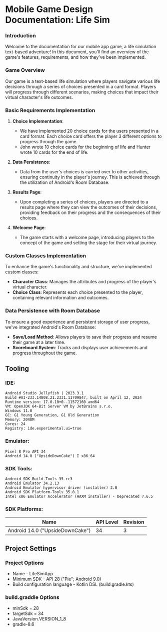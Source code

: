 <!-- Auth: John O'Neal
Date: 05/07/2024 -->

# Mobile Game Design Documentation: Life Sim

### Introduction
Welcome to the documentation for our mobile app game, a life simulation text-based adventure! In this document, you'll find an overview of the game's features, requirements, and how they've been implemented.

### Game Overview
Our game is a text-based life simulation where players navigate various life decisions through a series of choices presented in a card format. Players will progress through different scenarios, making choices that impact their virtual character's life outcomes.

### Basic Requirements Implementation
1. **Choice Implementation**:
    - We have implemented 20 choice cards for the users presented in a card format. Each choice card offers the player 3 different options to progress through the game.
    - John wrote 10 choice cards for the beginning of life and Hunter wrote 10 cards for the end of life.

2. **Data Persistence**:
    - Data from the user's choices is carried over to other activities, ensuring continuity in the player's journey. This is achieved through the utilization of Android's Room Database.

3. **Results Page**:
    - Upon completing a series of choices, players are directed to a results page where they can view the outcomes of their decisions, providing feedback on their progress and the consequences of their choices.

4. **Welcome Page**:
    - The game starts with a welcome page, introducing players to the concept of the game and setting the stage for their virtual journey.

### Custom Classes Implementation
To enhance the game's functionality and structure, we've implemented custom classes:
- **Character Class**: Manages the attributes and progress of the player's virtual character.
- **Choice Class**: Represents each choice presented to the player, containing relevant information and outcomes.

### Data Persistence with Room Database
To ensure a good experience and persistent storage of user progress, we've integrated Android's Room Database:
- **Save/Load Method**: Allows players to save their progress and resume their game at a later time.
- **Scoreboard System**: Tracks and displays user achievements and progress throughout the game.

## Tooling

### IDE:
```
Android Studio Jellyfish | 2023.3.1
Build #AI-233.14808.21.2331.11709847, built on April 12, 2024
Runtime version: 17.0.10+0--11572160 amd64
VM: OpenJDK 64-Bit Server VM by JetBrains s.r.o.
Windows 11.0
GC: G1 Young Generation, G1 Old Generation
Memory: 2048M
Cores: 24
Registry: ide.experimental.ui=true
```

### Emulator:
```
Pixel 8 Pro API 34
Android 14.0 ("UpsideDownCake") I x86_64
```

### SDK Tools:
```
Android SDK Build-Tools 35-rc3
Android Emulator 34.2.13
Android Emulator hypervisor driver (installer) 2.0
Android SDK Platform-Tools 35.0.1
Intel x86 Emulator Accelerator (HAXM installer) - Deprecated 7.6.5
```

### SDK Platforms:
| Name                             | API Level | Revision |
|----------------------------------|-----------|----------|
| Android 14.0 ("UpsideDownCake")  | 34        | 3        |

## Project Settings
### Project Options
- Name - LifeSimApp
- Minimum SDK - API 28 ("Pie"; Android 9.0)
- Build configuration language - Kotlin DSL (build.gradle.kts)


### build.graddle Options
- minSdk = 28
- targetSdk = 34
- JavaVersion.VERSION_1_8
- gradle-8.6